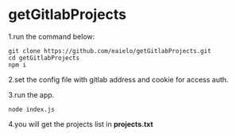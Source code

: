 # getGitlabProjects

1.run the command below:

```
git clone https://github.com/eaielo/getGitlabProjects.git
cd getGitlabProjects
npm i
```
2.set the config file with gitlab address and cookie for access auth.

3.run the app.
```
node index.js
```

4.you will get the projects list in **projects.txt**
